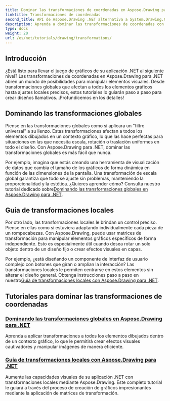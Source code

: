 ```yaml
---
title: Dominar las transformaciones de coordenadas en Aspose.Drawing para .NET
linktitle: Transformaciones de coordenadas
second_title: API de Aspose.Drawing .NET alternativa a System.Drawing.Common
description: Aprenda a dominar las transformaciones de coordenadas con Aspose.Drawing para .NET. Descubra cómo implementar transformaciones globales y locales para lograr una excelencia visual.
type: docs
weight: 20
url: /es/net/tutorials/drawing/transformations/
---
```

## Introducción

¿Está listo para llevar el juego de gráficos de su aplicación .NET al siguiente nivel? Las transformaciones de coordenadas en Aspose.Drawing para .NET abren un mundo de posibilidades para manipular elementos visuales. Desde transformaciones globales que afectan a todos los elementos gráficos hasta ajustes locales precisos, estos tutoriales lo guiarán paso a paso para crear diseños llamativos. ¡Profundicemos en los detalles!

## Dominando las transformaciones globales

Piense en las transformaciones globales como si aplicara un "filtro universal" a su lienzo. Estas transformaciones afectan a todos los elementos dibujados en un contexto gráfico, lo que las hace perfectas para situaciones en las que necesita escala, rotación o traslación uniformes en todo el diseño. Con Aspose.Drawing para .NET, dominar las transformaciones globales es más fácil que nunca.

 Por ejemplo, imagina que estás creando una herramienta de visualización de datos que cambia el tamaño de los gráficos de forma dinámica en función de las dimensiones de la pantalla. Una transformación de escala global garantiza que todo se ajuste sin problemas, manteniendo la proporcionalidad y la estética. ¿Quieres aprender cómo? Consulta nuestro tutorial dedicado sobre[Dominando las transformaciones globales en Aspose.Drawing para .NET](./mastering-global-transformations/).

## Guía de transformaciones locales

Por otro lado, las transformaciones locales le brindan un control preciso. Piense en ellas como si estuviera adaptando individualmente cada pieza de un rompecabezas. Con Aspose.Drawing, puede usar matrices de transformación para manipular elementos gráficos específicos de forma independiente. Esto es especialmente útil cuando desea rotar un solo objeto dentro de un diseño fijo o crear efectos visuales en capas.

 Por ejemplo, ¿está diseñando un componente de interfaz de usuario complejo con botones que giran o amplían la interacción? Las transformaciones locales le permiten centrarse en estos elementos sin alterar el diseño general. Obtenga instrucciones paso a paso en nuestro[Guía de transformaciones locales con Aspose.Drawing para .NET](./guide-to-local-transformation/).

## Tutoriales para dominar las transformaciones de coordenadas
### [Dominando las transformaciones globales en Aspose.Drawing para .NET](./mastering-global-transformations/)
Aprenda a aplicar transformaciones a todos los elementos dibujados dentro de un contexto gráfico, lo que le permitirá crear efectos visuales cautivadores y manipular imágenes de manera eficiente.
### [Guía de transformaciones locales con Aspose.Drawing para .NET](./guide-to-local-transformation/)
Aumente las capacidades visuales de su aplicación .NET con transformaciones locales mediante Aspose.Drawing. Este completo tutorial le guiará a través del proceso de creación de gráficos impresionantes mediante la aplicación de matrices de transformación.